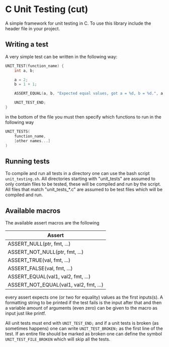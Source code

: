 # C Unit Testing (cut)

A simple framework for unit testing in C. To use this library include the header file in your project.

## Writing a test

A very simple test can be written in the following way:

```c
UNIT_TEST(function_name) {
    int a, b;

    a = 2;
    b = 1 + 1;

    ASSERT_EQUAL(a, b, "Expected equal values, got a = %d, b = %d.", a, b);

    UNIT_TEST_END;
}
```

in the bottom of the file you must then specify which functions to run in the following way

```c
UNIT_TESTS(
    function_name,
    [other names...]
)
```

## Running tests

To compile and run all tests in a directory one can use the bash script `unit_testing.sh`. All directories starting with "unit_tests" are assumed to only contain files to be tested, these will be compiled and run by the script. All files that match "unit_tests_*.c" are assumed to be test files which will be compiled and run.

## Available macros

The available assert macros are the following

| Assert                                    |
| ----------------------------------------- |
| ASSERT_NULL(ptr, fmt, ...)                |
| ASSERT_NOT_NULL(ptr, fmt, ...)            |
| ASSERT_TRUE(val, fmt, ...)                |
| ASSERT_FALSE(val, fmt, ...)               |
| ASSERT_EQUAL(val1, val2, fmt, ...)        |
| ASSERT_NOT_EQUAL(val1, val2, fmt, ...)    |

every assert expects one (or two for equality) values as the first inputs(s). A formatting string to be printed if the test fails is the input after that and then a variable amount of arguments (even zero) can be given to the macro as input just like printf.

All unit tests must end with `UNIT_TEST_END;` and if a unit tests is broken (as sometimes happens) one can write `UNIT_TEST_BROKEN;` as the first line of the test. If an entire file should be marked as broken one can define the symbol `UNIT_TEST_FILE_BROKEN` which will skip all the tests.
